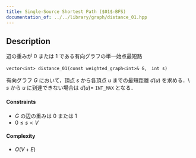 ```yaml
---
title: Single-Source Shortest Path ($01$-BFS)
documentation_of: ../../library/graph/distance_01.hpp
---
```


## Description
辺の重みが $0$ または $1$ である有向グラフの単一始点最短路
```
vector<int> distance_01(const weighted_graph<int>& G,　int s)
```
有向グラフ $G$ において，頂点 $s$ から各頂点 $u$ までの最短距離 $d(u)$ を求める．\\
$s$ から $u$ に到達できない場合は $d(u)=$ ``INT_MAX`` となる．

#### Constraints
- $G$ の辺の重みは $0$ または $1$
- $0\le s\lt V$

#### Complexity
- $O(V+E)$
